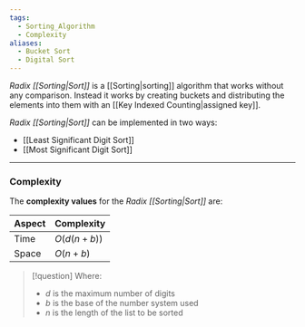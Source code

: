 ```yaml
---
tags:
  - Sorting_Algorithm
  - Complexity
aliases:
  - Bucket Sort
  - Digital Sort
---
```

_Radix [[Sorting|Sort]]_ is a [[Sorting|sorting]] algorithm that works without any comparison. Instead it works by creating buckets and distributing the elements into them with an [[Key Indexed Counting|assigned key]].

_Radix [[Sorting|Sort]]_ can be implemented in two ways:
- [[Least Significant Digit Sort]]
- [[Most Significant Digit Sort]]


---
### Complexity
The **complexity values** for the _Radix [[Sorting|Sort]]_ are:

| Aspect | Complexity    |
| ------ | ------------- |
| Time   | $O(d(n + b))$ |
| Space  | $O(n + b)$    |

> [!question] Where:
> - $d$ is the maximum number of digits
> - $b$ is the base of the number system used
> - $n$ is the length of the list to be sorted
